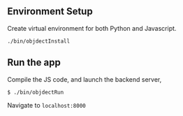 ## Environment Setup
Create virtual environment for both Python and Javascript.
```
./bin/objdectInstall
```

## Run the app
Compile the JS code, and launch the backend server,
```
$ ./bin/objdectRun
```
Navigate to `localhost:8000`
